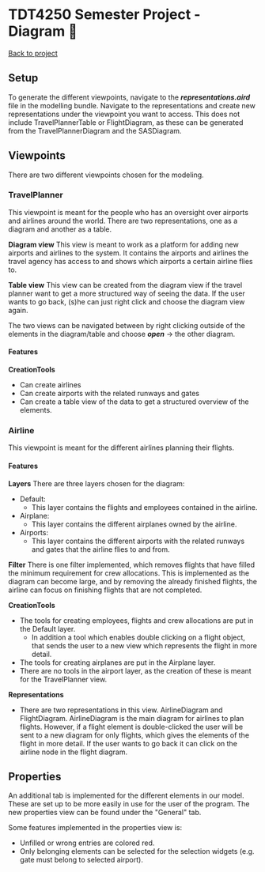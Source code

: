 # TDT4250 Semester Project - Diagram 💾

[Back to project](/README.md)

## Setup
 To generate the different viewpoints, navigate to the ***representations.aird*** file in the modelling bundle. Navigate to the representations and create new representations under the viewpoint you want to access. This does not include TravelPlannerTable or FlightDiagram, as these can be generated from the TravelPlannerDiagram and the SASDiagram.  

## Viewpoints
There are two different viewpoints chosen for the modeling.

### TravelPlanner
This viewpoint is meant for the people who has an oversight over airports and airlines around the world. There are two representations, one as a diagram and another as a table.

**Diagram view**
This view is meant to work as a platform for adding new airports and airlines to the system. It contains the airports and airlines the travel agency has access to and shows which airports a certain airline flies to. 

**Table view**
This view can be created from the diagram view if the travel planner want to get a more structured way of seeing the data. If the user wants to go back, (s)he can just right click and choose the diagram view again. 

The two views can be navigated between by right clicking outside of the elements in the diagram/table and choose ***open*** -> the other diagram. 

#### Features
**CreationTools**
 - Can create airlines
 - Can create airports with the related runways and gates
 - Can create a table view of the data to get a structured overview of the elements.

### Airline
This viewpoint is meant for the different airlines planning their flights.

#### Features
**Layers**
There are three layers chosen for the diagram:
 - Default:
   - This layer contains the flights and employees contained in the airline.
 - Airplane:
   - This layer contains the different airplanes owned by the airline.
 - Airports:
   - This layer contains the different airports with the related runways and gates that the airline flies to and from.

**Filter**
There is one filter implemented, which removes flights that have filled the minimum requirement for crew allocations. This is implemented as the diagram can become large, and by removing the already finished flights, the airline can focus on finishing flights that are not completed.

**CreationTools**
 - The tools for creating employees, flights and crew allocations are put in the Default layer.
   - In addition a tool which enables double clicking on a flight object, that sends the user to a new view which represents the flight in more detail. 
 - The tools for creating airplanes are put in the Airplane layer.
 - There are no tools in the airport layer, as the creation of these is meant for the TravelPlanner view.

 **Representations**
 - There are two representations in this view. AirlineDiagram and FlightDiagram. AirlineDiagram is the main diagram for airlines to plan flights. However, if a flight element is double-clicked the user will be sent to a new diagram for only flights, which gives the elements of the flight in more detail. If the user wants to go back it can click on the airline node in the flight diagram. 

## Properties
An additional tab is implemented for the different elements in our model. These are set up to be more easily in use for the user of the program. The new properties view can be found under the "General" tab.

Some features implemented in the properties view is:
 - Unfilled or wrong entries are colored red.
 - Only belonging elements can be selected for the selection widgets (e.g. gate must belong to selected airport).



